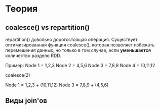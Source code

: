 # Теория

## coalesce() vs repartition()
repartition() довольно дорогостоящая операция. Существует оптимизированная функция coalesce(), которая позволяет избежать перемещения данных, но только в том случае, если **уменьшается** количество раздело RDD.

Пример:
Node 1 = 1,2,3
Node 2 = 4,5,6
Node 3 = 7,8,9
Node 4 = 10,11,12

coalesce(2)

Node 1 = 1,2,3 + (10,11,12)
Node 3 = 7,8,9 + (4,5,6)

## Виды join'ов


